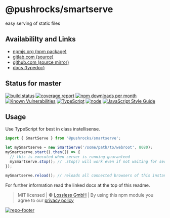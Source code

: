 # @pushrocks/smartserve
easy serving of static files

## Availabililty and Links
* [npmjs.org (npm package)](https://www.npmjs.com/package/@pushrocks/smartserve)
* [gitlab.com (source)](https://gitlab.com/pushrocks/smartserve)
* [github.com (source mirror)](https://github.com/pushrocks/smartserve)
* [docs (typedoc)](https://pushrocks.gitlab.io/smartserve/)

## Status for master
[![build status](https://gitlab.com/pushrocks/smartserve/badges/master/build.svg)](https://gitlab.com/pushrocks/smartserve/commits/master)
[![coverage report](https://gitlab.com/pushrocks/smartserve/badges/master/coverage.svg)](https://gitlab.com/pushrocks/smartserve/commits/master)
[![npm downloads per month](https://img.shields.io/npm/dm/@pushrocks/smartserve.svg)](https://www.npmjs.com/package/@pushrocks/smartserve)
[![Known Vulnerabilities](https://snyk.io/test/npm/@pushrocks/smartserve/badge.svg)](https://snyk.io/test/npm/@pushrocks/smartserve)
[![TypeScript](https://img.shields.io/badge/TypeScript->=%203.x-blue.svg)](https://nodejs.org/dist/latest-v10.x/docs/api/)
[![node](https://img.shields.io/badge/node->=%2010.x.x-blue.svg)](https://nodejs.org/dist/latest-v10.x/docs/api/)
[![JavaScript Style Guide](https://img.shields.io/badge/code%20style-prettier-ff69b4.svg)](https://prettier.io/)

## Usage

Use TypeScript for best in class instellisense.

```javascript
import { SmartServe } from '@pushrocks/smartserve';

let mySmartserve = new SmartServe('/some/path/to/webroot', 8080);
mySmartserve.start().then(() => {
  // this is executed when server is running guaranteed
  mySmartserve.stop(); // .stop() will work even if not waiting for server to be fully started
});

mySmartserve.reload(); // reloads all connected browsers of this instance
```

For further information read the linked docs at the top of this readme.

> MIT licensed | **&copy;** [Lossless GmbH](https://lossless.gmbh)
| By using this npm module you agree to our [privacy policy](https://lossless.gmbH/privacy)

[![repo-footer](https://lossless.gitlab.io/publicrelations/repofooter.svg)](https://maintainedby.lossless.com)
